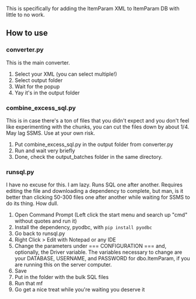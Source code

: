 This is specifically for adding the ItemParam XML to ItemParam DB with little to no work.

## How to use

### converter.py

This is the main converter. 

1. Select your XML (you can select multiple!)
2. Select output folder
3. Wait for the popup
4. Yay it's in the output folder

### combine_excess_sql.py

This is in case there's a ton of files that you didn't expect and you don't feel like experimenting with the chunks, you can cut the files down by about 1/4. May lag SSMS. Use at your own risk.

1. Put combine_excess_sql.py in the output folder from converter.py
2. Run and wait very briefly
3. Done, check the output_batches folder in the same directory.

### runsql.py

I have no excuse for this. I am lazy. Runs SQL one after another. Requires editing the file and downloading a dependency to complete, but man, is it better than clicking 50-300 files one after another while waiting for SSMS to do its thing. How dull.

1. Open Command Prompt (Left click the start menu and search up "cmd" without quotes and run it)
2. Install the dependency, pyodbc, with ```pip install pyodbc```
3. Go back to runsql.py
4. Right Click > Edit with Notepad or any IDE
5. Change the parameters under === CONFIGURATION === and, optionally, the Driver variable. The variables necessary to change are your DATABASE, USERNAME, and PASSWORD for dbo.ItemParam, if you are running this on the server computer.
6. Save
7. Put in the folder with the bulk SQL files
8. Run that mf
9. Go get a nice treat while you're waiting you deserve it